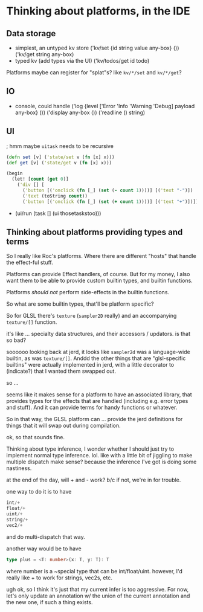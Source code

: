 
# Thinking about platforms, in the IDE

## Data storage

- simplest, an untyped kv store
  ('kv/set {id string value any-box} ())
  ('kv/get string any-box)
- typed kv (add types via the UI)
  ('kv/todos/get id todo)

Platforms maybe can register for "splat"s?
like `kv/*/set` and `kv/*/get`?

## IO

- console, could handle
  ('log {level ['Error 'Info 'Warning 'Debug] payload any-box} ())
  ('display any-box ())
  ('readline () string)

## UI

; hmm maybe `uitask` needs to be recursive

```clj
(defn set [v] ('state/set v (fn [x] x)))
(def get [v] ('state/get v (fn [x] x)))

(begin
  (let! [count (get 0)]
    ('div [] [
      ('button [('onclick (fn [_] (set (- count 1))))] [('text "-")])
      ('text (toString count))
      ('button [('onclick (fn [_] (set (+ count 1))))] [('text "+")])])))
```

- (ui/run (task [] (ui thosetaskstoo)))

## Thinking about platforms providing types and terms

So I really like Roc's platforms.
Where there are different "hosts" that handle the effect-ful stuff.

Platforms can provide Effect handlers, of course.
But for my money, I also want them to be able to provide
custom builtin types, and builtin functions.

Platforms *should not* perform side-effects in the builtin functions.

So what are some builtin types, that'll be platform specific?

So for GLSL there's `texture` (`sampler2D` really) and an accompanying `texture/[]` function.

it's like ... specialty data structures, and their accessors / updators.
is that so bad?

soooooo looking back at jerd, it looks like `sampler2d` was a language-wide builtin, as was `texture/[]`. 
Anddd the other things that are "glsl-specific builtins" were actually implemented in jerd, with a little decorator to (indicate?) that I wanted them swapped out.

so ...

seems like it makes sense for a platform to have an associated library,
that provides types for the effects that are handled (including e.g. error types and stuff). And it can provide terms for handy functions or whatever.

So in that way, the GLSL platform can ... provide the jerd definitions for things that it will swap out during compilation.

ok, so that sounds fine.

Thinking about type inference, I wonder whether I should just try to implement normal type inference. lol. like with a little bit of jiggling to make multiple dispatch make sense?
because the inference I've got is doing some nastiness.

at the end of the day, will + and - work? b/c if not, we're in for trouble.

one way to do it is to have
```ts
int/+
float/+
uint/+
string/+
vec2/+
```
and do multi-dispatch that way.

another way would be to have
```ts
type plus = <T: number>(x: T, y: T): T
```
where number is a ~special type that can be int/float/uint.
however, I'd really like + to work for strings, vec2s, etc.

ugh ok, so I think it's just that my current infer is too aggressive.
For now, let's only update an annotation w/ the union of the current
annotation and the new one, if such a thing exists.
